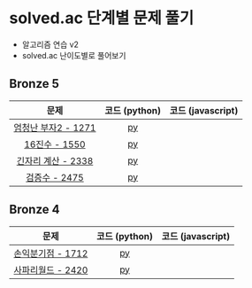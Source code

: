 # solved.ac 단계별 문제 풀기
* 알고리즘 연습 v2
* solved.ac 난이도별로 풀어보기

## Bronze 5
| 문제 | 코드 (python) | 코드 (javascript)|
| :-------------: |:-------------: | :-------------:|
| [엄청난 부자2 - 1271](https://www.acmicpc.net/problem/1271) | [py](bronze_5/엄청난_부자2_1271.py) |
| [16진수 - 1550](https://www.acmicpc.net/problem/1550) | [py](bronze_5/16진수_1550.py) |
| [긴자리 계산 - 2338](https://www.acmicpc.net/problem/2338) | [py](bronze_5/긴자리_계산_2338.py) |
| [검증수 - 2475](https://www.acmicpc.net/problem/2475) | [py](bronze_5/검증수_2475.py) |

## Bronze 4
| 문제 | 코드 (python) | 코드 (javascript)|
| :-------------: |:-------------: | :-------------:|
| [손익분기점 - 1712](https://www.acmicpc.net/problem/1712) | [py](bronze_5/손익분기점_1712.py) |
| [사파리월드 - 2420](https://www.acmicpc.net/problem/2420) | [py](bronze_5/사파리월드_2420.py) |